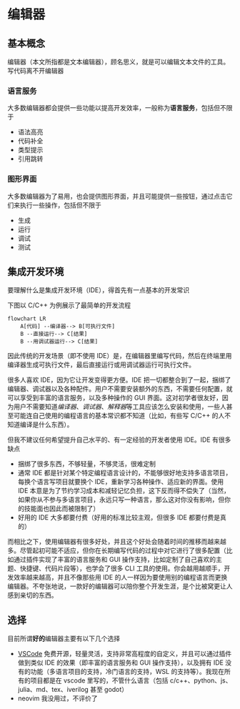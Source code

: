 # 编辑器

## 基本概念

编辑器（本文所指都是文本编辑器），顾名思义，就是可以编辑文本文件的工具。写代码离不开编辑器

### 语言服务

大多数编辑器都会提供一些功能以提高开发效率，一般称为**语言服务**，包括但不限于

  - 语法高亮
  - 代码补全
  - 类型提示
  - 引用跳转

### 图形界面

大多数编辑器为了易用，也会提供图形界面，并且可能提供一些按钮，通过点击它们来执行一些操作，包括但不限于

  - 生成
  - 运行
  - 调试
  - 测试

## 集成开发环境

要理解什么是集成开发环境（IDE），得首先有一点基本的开发常识

下图以 C/C++ 为例展示了最简单的开发流程
```mermaid
flowchart LR
    A[代码] --编译器--> B[可执行文件]
    B --直接运行--> C[结果]
    B --用调试器运行--> C[结果]
```

因此传统的开发场景（即不使用 IDE）是，在编辑器里编写代码，然后在终端里用编译器生成可执行文件，最后直接运行或用调试器运行可执行文件。

很多人喜欢 IDE，因为它让开发变得更方便。IDE 把一切都整合到了一起，捆绑了编辑器、调试器以及各种配件。用户不需要安装额外的东西，不需要任何配置，就可以享受到丰富的语言服务，以及多种操作的 GUI 界面。这对初学者很友好，因为用户不需要知道*编译器*、*调试器*、*解释器*等工具应该怎么安装和使用，一些人甚至可能连自己使用的编程语言的基本常识都不知道（比如，有些写 C/C++ 的人不知道编译是什么东西）。

但我不建议任何希望提升自己水平的、有一定经验的开发者使用 IDE。IDE 有很多缺点

  - 捆绑了很多东西，不够轻量，不够灵活，很难定制
  - 通常 IDE 都是针对某个特定编程语言设计的，不能够很好地支持多语言项目，每换个语言写项目就要换个 IDE，重新学习各种操作、适应新的界面。使用 IDE 本意是为了节约学习成本和减轻记忆负担，这下反而得不偿失了（当然，如果你从不参与多语言项目，永远只写一种语言，那么这对你没有影响，但你的技能面也因此而被限制了）
  - 好用的 IDE 大多都要付费（好用的标准比较主观，但很多 IDE 都要付费是真的）

而相比之下，使用编辑器有很多好处，并且这个好处会随着时间的推移而越来越多。尽管起初可能不适应，但你在长期编写代码的过程中对它进行了很多配置（比如通过插件实现了丰富的语言服务和 GUI 操作支持，比如定制了自己喜欢的主题、快捷键、代码片段等），也学会了很多 CLI 工具的使用。你会越用越顺手，开发效率越来越高，并且不像那些用 IDE 的人一样因为要使用别的编程语言而更换编辑器。不夸张地说，一款好的编辑器可以陪你整个开发生涯，是个比被窝更让人感到亲切的东西。

## 选择

目前所谓**好的**编辑器主要有以下几个选择

  - [VSCode](VSCode.md) 免费开源，轻量灵活，支持非常高程度的自定义，并且可以通过插件做到类似 IDE 的效果（即丰富的语言服务和 GUI 操作支持），以及拥有 IDE 没有的功能（多语言项目的支持，冷门语言的支持，WSL 的支持等）。我现在所有的项目都是在 vscode 里写的，不管什么语言（包括 c/c++、python、js、julia、md、tex、iverilog 甚至 godot）
  - neovim 我没用过，不评价了